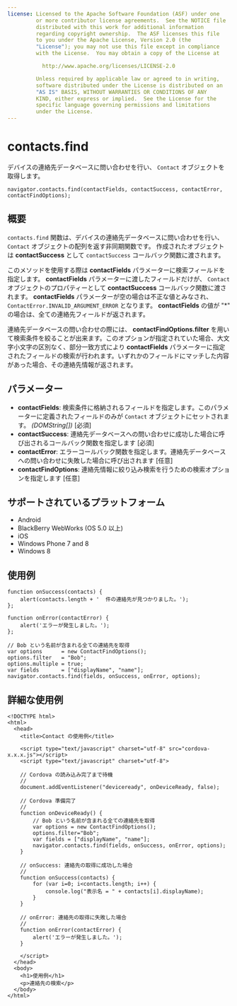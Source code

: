 ```yaml
---
license: Licensed to the Apache Software Foundation (ASF) under one
         or more contributor license agreements.  See the NOTICE file
         distributed with this work for additional information
         regarding copyright ownership.  The ASF licenses this file
         to you under the Apache License, Version 2.0 (the
         "License"); you may not use this file except in compliance
         with the License.  You may obtain a copy of the License at

           http://www.apache.org/licenses/LICENSE-2.0

         Unless required by applicable law or agreed to in writing,
         software distributed under the License is distributed on an
         "AS IS" BASIS, WITHOUT WARRANTIES OR CONDITIONS OF ANY
         KIND, either express or implied.  See the License for the
         specific language governing permissions and limitations
         under the License.
---
```


contacts.find
=============

デバイスの連絡先データベースに問い合わせを行い、 `Contact` オブジェクトを取得します。

    navigator.contacts.find(contactFields, contactSuccess, contactError, contactFindOptions);

概要
-----------

`contacts.find` 関数は、デバイスの連絡先データベースに問い合わせを行い、 `Contact` オブジェクトの配列を返す非同期関数です。 作成されたオブジェクトは __contactSuccess__ として `contactSuccess` コールバック関数に渡されます。

このメソッドを使用する際は __contactFields__ パラメーターに検索フィールドを指定します。 __contactFields__ パラメーターに渡したフィールドだけが、 `Contact` オブジェクトのプロパティーとして __contactSuccess__ コールバック関数に渡されます。 __contactFields__ パラメーターが空の場合は不正な値とみなされ、 `ContactError.INVALID_ARGUMENT_ERROR` となります。 __contactFields__ の値が "*" の場合は、全ての連絡先フィールドが返されます。

連絡先データベースの問い合わせの際には、 __contactFindOptions.filter__ を用いて検索条件を絞ることが出来ます。このオプションが指定されていた場合、大文字小文字の区別なく、部分一致方式により __contactFields__ パラメーターに指定されたフィールドの検索が行われます。いずれかのフィールドにマッチした内容があった場合、その連絡先情報が返されます。

パラメーター
----------

- __contactFields__: 検索条件に格納されるフィールドを指定します。このパラメーターに定義されたフィールドのみが `Contact` オブジェクトにセットされます。 _(DOMString[])_ [必須]
- __contactSuccess__: 連絡先データベースへの問い合わせに成功した場合に呼び出されるコールバック関数を指定します [必須]
- __contactError__: エラーコールバック関数を指定します。連絡先データベースへの問い合わせに失敗した場合に呼び出されます [任意]
- __contactFindOptions__: 連絡先情報に絞り込み検索を行うための検索オプションを指定します [任意]

サポートされているプラットフォーム
-------------------

- Android
- BlackBerry WebWorks (OS 5.0 以上)
- iOS
- Windows Phone 7 and 8
- Windows 8

使用例
-------------

    function onSuccess(contacts) {
        alert(contacts.length + '  件の連絡先が見つかりました。');
    };

    function onError(contactError) {
        alert('エラーが発生しました。');
    };

    // Bob という名前が含まれる全ての連絡先を取得
    var options      = new ContactFindOptions();
    options.filter   = "Bob";
    options.multiple = true;
    var fields       = ["displayName", "name"];
    navigator.contacts.find(fields, onSuccess, onError, options);

詳細な使用例
------------

    <!DOCTYPE html>
    <html>
      <head>
        <title>Contact の使用例</title>

        <script type="text/javascript" charset="utf-8" src="cordova-x.x.x.js"></script>
        <script type="text/javascript" charset="utf-8">

        // Cordova の読み込み完了まで待機
        //
        document.addEventListener("deviceready", onDeviceReady, false);

        // Cordova 準備完了
        //
        function onDeviceReady() {
            // Bob という名前が含まれる全ての連絡先を取得
            var options = new ContactFindOptions();
            options.filter="Bob";
            var fields = ["displayName", "name"];
            navigator.contacts.find(fields, onSuccess, onError, options);
        }

        // onSuccess: 連絡先の取得に成功した場合
        //
        function onSuccess(contacts) {
            for (var i=0; i<contacts.length; i++) {
                console.log("表示名 = " + contacts[i].displayName);
            }
        }

        // onError: 連絡先の取得に失敗した場合
        //
        function onError(contactError) {
            alert('エラーが発生しました。');
        }

        </script>
      </head>
      <body>
        <h1>使用例</h1>
        <p>連絡先の検索</p>
      </body>
    </html>
